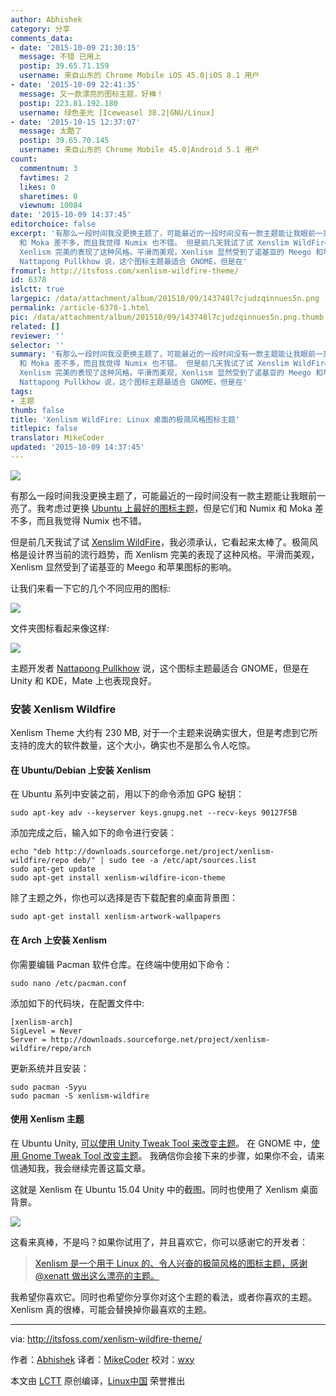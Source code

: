 ```yaml
---
author: Abhishek
category: 分享
comments_data:
- date: '2015-10-09 21:30:15'
  message: 不错 已用上
  postip: 39.65.71.159
  username: 来自山东的 Chrome Mobile iOS 45.0|iOS 8.1 用户
- date: '2015-10-09 22:41:35'
  message: 又一款漂亮的图标主题，好棒！
  postip: 223.81.192.180
  username: 绿色圣光 [Iceweasel 38.2|GNU/Linux]
- date: '2015-10-15 12:37:07'
  message: 太酷了
  postip: 39.65.70.145
  username: 来自山东的 Chrome Mobile 45.0|Android 5.1 用户
count:
  commentnum: 3
  favtimes: 2
  likes: 0
  sharetimes: 0
  viewnum: 10084
date: '2015-10-09 14:37:45'
editorchoice: false
excerpt: '有那么一段时间我没更换主题了，可能最近的一段时间没有一款主题能让我眼前一亮了。我考虑过更换 Ubuntu 上最好的图标主题，但是它们和 Numix
  和 Moka 差不多，而且我觉得 Numix 也不错。 但是前几天我试了试 Xenslim WildFire，我必须承认，它看起来太棒了。极简风格是设计界当前的流行趋势，而
  Xenlism 完美的表现了这种风格。平滑而美观，Xenlism 显然受到了诺基亚的 Meego 和苹果图标的影响。 让我们来看一下它的几个不同应用的图标:  文件夹图标看起来像这样:  主题开发者
  Nattapong Pullkhow 说，这个图标主题最适合 GNOME，但是在'
fromurl: http://itsfoss.com/xenlism-wildfire-theme/
id: 6378
islctt: true
largepic: /data/attachment/album/201510/09/143748l7cjudzqinnues5n.png
permalink: /article-6378-1.html
pic: /data/attachment/album/201510/09/143748l7cjudzqinnues5n.png.thumb.jpg
related: []
reviewer: ''
selector: ''
summary: '有那么一段时间我没更换主题了，可能最近的一段时间没有一款主题能让我眼前一亮了。我考虑过更换 Ubuntu 上最好的图标主题，但是它们和 Numix
  和 Moka 差不多，而且我觉得 Numix 也不错。 但是前几天我试了试 Xenslim WildFire，我必须承认，它看起来太棒了。极简风格是设计界当前的流行趋势，而
  Xenlism 完美的表现了这种风格。平滑而美观，Xenlism 显然受到了诺基亚的 Meego 和苹果图标的影响。 让我们来看一下它的几个不同应用的图标:  文件夹图标看起来像这样:  主题开发者
  Nattapong Pullkhow 说，这个图标主题最适合 GNOME，但是在'
tags:
- 主题
thumb: false
title: 'Xenlism WildFire: Linux 桌面的极简风格图标主题'
titlepic: false
translator: MikeCoder
updated: '2015-10-09 14:37:45'
---
```


![](/data/attachment/album/201510/09/143748l7cjudzqinnues5n.png)


有那么一段时间我没更换主题了，可能最近的一段时间没有一款主题能让我眼前一亮了。我考虑过更换 [Ubuntu 上最好的图标主题](http://itsfoss.com/best-icon-themes-ubuntu-1404/)，但是它们和 Numix 和 Moka 差不多，而且我觉得 Numix 也不错。


但是前几天我试了试 [Xenslim WildFire](http://xenlism.github.io/wildfire/)，我必须承认，它看起来太棒了。极简风格是设计界当前的流行趋势，而 Xenlism 完美的表现了这种风格。平滑而美观，Xenlism 显然受到了诺基亚的 Meego 和苹果图标的影响。


让我们来看一下它的几个不同应用的图标:


![](/data/attachment/album/201510/09/143750zk2d2imm5ki3g96e.png)


文件夹图标看起来像这样:


![](/data/attachment/album/201510/09/143752o31b91bwbb1ynuqn.png)


主题开发者 [Nattapong Pullkhow](https://plus.google.com/+NattapongPullkhow) 说，这个图标主题最适合 GNOME，但是在 Unity 和 KDE，Mate 上也表现良好。


### 安装 Xenlism Wildfire


Xenlism Theme 大约有 230 MB, 对于一个主题来说确实很大，但是考虑到它所支持的庞大的软件数量，这个大小，确实也不是那么令人吃惊。


#### 在 Ubuntu/Debian 上安装 Xenlism


在 Ubuntu 系列中安装之前，用以下的命令添加 GPG 秘钥：



```
sudo apt-key adv --keyserver keys.gnupg.net --recv-keys 90127F5B

```

添加完成之后，输入如下的命令进行安装：



```
echo "deb http://downloads.sourceforge.net/project/xenlism-wildfire/repo deb/" | sudo tee -a /etc/apt/sources.list
sudo apt-get update
sudo apt-get install xenlism-wildfire-icon-theme

```

除了主题之外，你也可以选择是否下载配套的桌面背景图：



```
sudo apt-get install xenlism-artwork-wallpapers

```

#### 在 Arch 上安装 Xenlism


你需要编辑 Pacman 软件仓库。在终端中使用如下命令：



```
sudo nano /etc/pacman.conf

```

添加如下的代码块，在配置文件中:



```
[xenlism-arch]
SigLevel = Never
Server = http://downloads.sourceforge.net/project/xenlism-wildfire/repo/arch

```

更新系统并且安装：



```
sudo pacman -Syyu
sudo pacman -S xenlism-wildfire

```

#### 使用 Xenlism 主题


在 Ubuntu Unity, [可以使用 Unity Tweak Tool 来改变主题](http://itsfoss.com/install-numix-ubuntu/)。 在 GNOME 中，[使用 Gnome Tweak Tool 改变主题](http://itsfoss.com/install-switch-themes-gnome-shell/)。 我确信你会接下来的步骤，如果你不会，请来信通知我，我会继续完善这篇文章。


这就是 Xenlism 在 Ubuntu 15.04 Unity 中的截图。同时也使用了 Xenlism 桌面背景。


![](/data/attachment/album/201510/09/143756obqqu6luucney72f.png)


这看来真棒，不是吗？如果你试用了，并且喜欢它，你可以感谢它的开发者：



> 
> [Xenlism 是一个用于 Linux 的、令人兴奋的极简风格的图标主题，感谢 @xenatt 做出这么漂亮的主题。](https://twitter.com/share?text=Xenlism+is+a+stunning+minimal+icon+theme+for+Linux.+Thanks+%40xenatt+for+this+beautiful+theme.&via=itsfoss&related=itsfoss&url=http://itsfoss.com/xenlism-wildfire-theme/)
> 
> 
> 


我希望你喜欢它。同时也希望你分享你对这个主题的看法，或者你喜欢的主题。Xenlism 真的很棒，可能会替换掉你最喜欢的主题。




---


via: <http://itsfoss.com/xenlism-wildfire-theme/>


作者：[Abhishek](http://itsfoss.com/author/abhishek/) 译者：[MikeCoder](https://github.com/MikeCoder) 校对：[wxy](https://github.com/wxy)


本文由 [LCTT](https://github.com/LCTT/TranslateProject) 原创编译，[Linux中国](https://linux.cn/) 荣誉推出